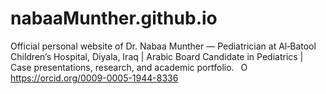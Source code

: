 # nabaaMunther.github.io
Official personal website of Dr. Nabaa Munther — Pediatrician at Al‑Batool Children’s Hospital, Diyala, Iraq | Arabic Board Candidate in Pediatrics | Case presentations, research, and academic portfolio.
<a
    id="cy-effective-orcid-url"
    class="underline"
     href="https://orcid.org/0009-0005-1944-8336"
     target="orcid.widget"
     rel="me noopener noreferrer"
     style="vertical-align: top">
     <img
        src="https://orcid.org/sites/default/files/images/orcid_16x16.png"
        style="width: 1em; margin-inline-start: 0.5em"
        alt="ORCID iD icon"/>
      https://orcid.org/0009-0005-1944-8336
    </a>
